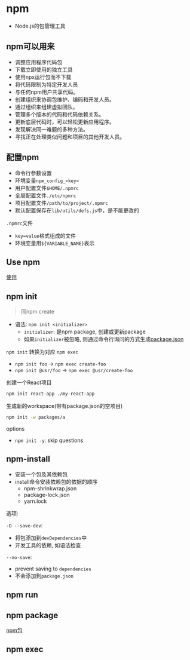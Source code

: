 # npm

- Node.js的包管理工具

## npm可以用来

- 调整应用程序代码包
- 下载立即使用的独立工具
- 使用npx运行包而不下载
- 将代码限制为特定开发人员
- 与任何npm用户共享代码。
- 创建组织来协调包维护、编码和开发人员。
- 通过组织来组建虚拟团队。
- 管理多个版本的代码和代码依赖关系。
- 更新底层代码时，可以轻松更新应用程序。
- 发现解决同一难题的多种方法。
- 寻找正在处理类似问题和项目的其他开发人员。

## 配置npm

- 命令行参数设置
- 环境变量`npm_config_<key>`
- 用户配置文件`$HOME/.npmrc`
- 全局配置文件`./etc/npmrc`
- 项目配置文件`/path/to/project/.npmrc`
- 默认配置保存在`lib/utils/defs.js`中，是不能更改的

`.npmrc`文件

- `key=value`格式组成的文件
- 环境变量用`${VARIABLE_NAME}`表示

## Use npm

[使用](Npm_Using.md)

## npm init

> 同npm create

- 语法: `npm init <initializer>`
  - `initializer`: 是npm package, 创建或更新package
  - 如果`initializer`被忽略, 则通过命令行询问的方式生成[package.json](NodeJs_Package_Json.md)

`npm init` 转换为对应 `npm exec`

- `npm init foo` $\rightarrow$ `npm exec create-foo`
- `npm init @usr/foo` $\rightarrow$ `npm exec @usr/create-foo`

创建一个React项目

```bash
npm init react-app ./my-react-app
```

生成新的workspace(带有package.json的空项目)

```bash
npm init -w packages/a
```

options

- `npm init -y`: skip questions

## npm-install

- 安装一个包及其依赖包
- install命令安装依赖包的依据的顺序
  - npm-shrinkwrap.json
  - package-lock.json
  - yarn.lock

选项:

`-D --save-dev`:

- 将包添加到`devDependencies`中
- 开发工具的依赖, 如语法检查

`--no-save`:

- prevent saving to `dependencies`
- 不会添加到`package.json`


## npm run


## npm package

[npm包](NodeJs_Npm_Package.md)

## npm exec
